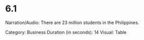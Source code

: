 # 6.1

Narration/Audio: There are 23 million students in the Philippines. 


Category: Business
Duration (in seconds): 14
Visual: Table